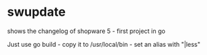 # swupdate
shows the changelog of shopware 5 - first project in go

Just use go build - copy it to /usr/local/bin - set an alias with "|less"

